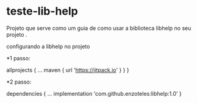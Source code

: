 # teste-lib-help
Projeto que serve como um guia de como usar a biblioteca libhelp no seu projeto .

configurando a libhelp no projeto

*1 passo:

allprojects { 
        ...
        maven { url 'https://jitpack.io' }
    }
}

*2 passo: 

dependencies {
  ...
  implementation 'com.github.enzoteles:libhelp:1.0'
}

